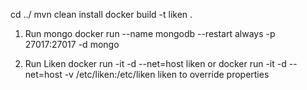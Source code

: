 cd ../
mvn clean install
docker build -t liken .

1. Run mongo
docker run --name mongodb --restart always -p 27017:27017 -d mongo

2. Run Liken
docker run -it -d --net=host liken
or
docker run -it -d --net=host -v /etc/liken:/etc/liken liken
to override properties